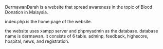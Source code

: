 DermawanDarah is a website that spread awareness in the topic of Blood Donation in Malaysia. 

index.php is the home page of the website. 

the website uses xampp server and phpmyadmin as the database. 
database name is dermawan. it consists of 6 table. adminp, feedback, highscore, hospital, news, and registration. 
